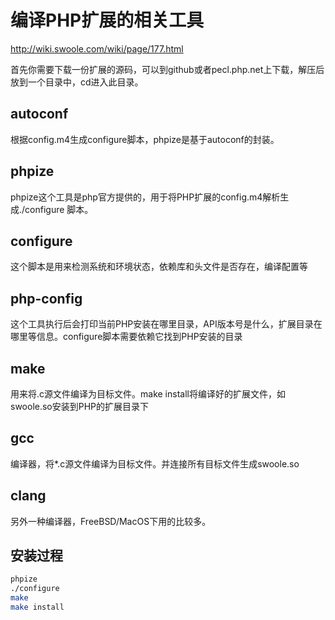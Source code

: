 # 编译PHP扩展的相关工具

http://wiki.swoole.com/wiki/page/177.html

首先你需要下载一份扩展的源码，可以到github或者pecl.php.net上下载，解压后放到一个目录中，cd进入此目录。

## autoconf

根据config.m4生成configure脚本，phpize是基于autoconf的封装。

## phpize

phpize这个工具是php官方提供的，用于将PHP扩展的config.m4解析生成./configure 脚本。

## configure

这个脚本是用来检测系统和环境状态，依赖库和头文件是否存在，编译配置等

## php-config

这个工具执行后会打印当前PHP安装在哪里目录，API版本号是什么，扩展目录在哪里等信息。configure脚本需要依赖它找到PHP安装的目录

## make

用来将.c源文件编译为目标文件。make install将编译好的扩展文件，如swoole.so安装到PHP的扩展目录下

## gcc

编译器，将\*.c源文件编译为目标文件。并连接所有目标文件生成swoole.so

## clang

另外一种编译器，FreeBSD/MacOS下用的比较多。

## 安装过程

```sh 
phpize
./configure
make
make install
```
